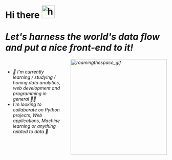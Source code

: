 <!--<div align="left">-->
  <h1>Hi there <img alt="handwave" src="https://github.com/TheDudeThatCode/TheDudeThatCode/blob/master/Assets/Hi.gif" width='40'" /> <br/><br/>
   <i>Let's harness the world's data flow and put a nice front-end to it!<i></h1>
<div></div>

<img align="right" alt="roamingthespace_gif" src="https://media3.giphy.com/media/xT8qBhrlNooHBYR9f2/giphy.gif" width="300" style="margin-left: 30px"/>
    
<br/>

<ul>
  <li>🔭 I'm currently learning / studying / honing data analytics, web development and programming in general 👨‍🎓</li>
  <li>I'm looking to collaborate on Python projects, Web applications, Machine learning or anything related to data  📙</li>
</ul>

<br/>

<!--
**vlad-lis/vlad-lis** is a ✨ _special_ ✨ repository because its `README.md` (this file) appears on your GitHub profile.

Here are some ideas to get you started:

- 🔭 I’m currently working on ...
- 🌱 I’m currently learning ...
- 👯 I’m looking to collaborate on ...
- 🤔 I’m looking for help with ...
- 💬 Ask me about ...
- 📫 How to reach me: ...
- 😄 Pronouns: ...
- ⚡ Fun fact: ...
-->
